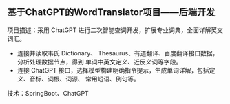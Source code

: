 ## 基于ChatGPT的WordTranslator项目——后端开发

项目描述：采用 ChatGPT 进行二次智能查词开发，扩展专业词典，全面详解英文词汇。

- 连接并读取韦氏 Dictionary、 Thesaurus、有道翻译、百度翻译接口数据，分析处理数据节点，得到 单词中英文定义、近反义词等字段。
- 连接 ChatGPT 接口，选择模型构建明确指令提示，生成单词详解，包括定义、音标、词根、词源、 常用短语、例句等。

技术：SpringBoot、ChatGPT
